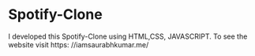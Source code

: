 # Spotify-Clone
I developed this Spotify-Clone using HTML,CSS, JAVASCRIPT. To see the website visit https: //iamsaurabhkumar.me/

